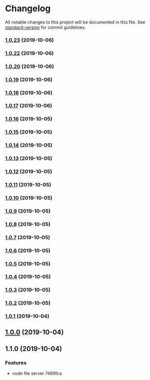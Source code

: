 # Changelog

All notable changes to this project will be documented in this file. See [standard-version](https://github.com/conventional-changelog/standard-version) for commit guidelines.

### [1.0.23](https://github.com/shayeLee/file-server/compare/v1.0.22...v1.0.23) (2019-10-06)

### [1.0.22](https://github.com/shayeLee/file-server/compare/v1.0.19...v1.0.22) (2019-10-06)

### [1.0.20](https://github.com/shayeLee/file-server/compare/v1.0.19...v1.0.20) (2019-10-06)

### [1.0.19](https://github.com/shayeLee/file-server/compare/v1.0.18...v1.0.19) (2019-10-06)

### [1.0.18](https://github.com/shayeLee/file-server/compare/v1.0.17...v1.0.18) (2019-10-06)

### [1.0.17](https://github.com/shayeLee/file-server/compare/v1.0.16...v1.0.17) (2019-10-06)

### [1.0.16](https://github.com/shayeLee/file-server/compare/v1.0.15...v1.0.16) (2019-10-05)

### [1.0.15](https://github.com/shayeLee/file-server/compare/v1.0.14...v1.0.15) (2019-10-05)

### [1.0.14](https://github.com/shayeLee/file-server/compare/v1.0.13...v1.0.14) (2019-10-05)

### [1.0.13](https://github.com/shayeLee/file-server/compare/v1.0.12...v1.0.13) (2019-10-05)

### [1.0.12](https://github.com/shayeLee/file-server/compare/v1.0.11...v1.0.12) (2019-10-05)

### [1.0.11](https://github.com/shayeLee/file-server/compare/v1.0.10...v1.0.11) (2019-10-05)

### [1.0.10](https://github.com/shayeLee/file-server/compare/v1.0.9...v1.0.10) (2019-10-05)

### [1.0.9](https://github.com/shayeLee/file-server/compare/v1.0.8...v1.0.9) (2019-10-05)

### [1.0.8](https://github.com/shayeLee/file-server/compare/v1.0.7...v1.0.8) (2019-10-05)

### [1.0.7](https://github.com/shayeLee/file-server/compare/v1.0.6...v1.0.7) (2019-10-05)

### [1.0.6](https://github.com/shayeLee/file-server/compare/v1.0.5...v1.0.6) (2019-10-05)

### [1.0.5](https://github.com/shayeLee/file-server/compare/v1.0.4...v1.0.5) (2019-10-05)

### [1.0.4](https://github.com/shayeLee/file-server/compare/v1.0.3...v1.0.4) (2019-10-05)

### [1.0.3](https://github.com/shayeLee/file-server/compare/v1.0.2...v1.0.3) (2019-10-05)

### [1.0.2](https://github.com/shayeLee/file-server/compare/v1.0.1...v1.0.2) (2019-10-05)

### [1.0.1](https://github.com/shayeLee/file-server/compare/v1.0.0...v1.0.1) (2019-10-04)

## [1.0.0](https://github.com/shayeLee/file-server/compare/v1.1.0...v1.0.0) (2019-10-04)

## 1.1.0 (2019-10-04)


### Features

* node file server 7469fca

